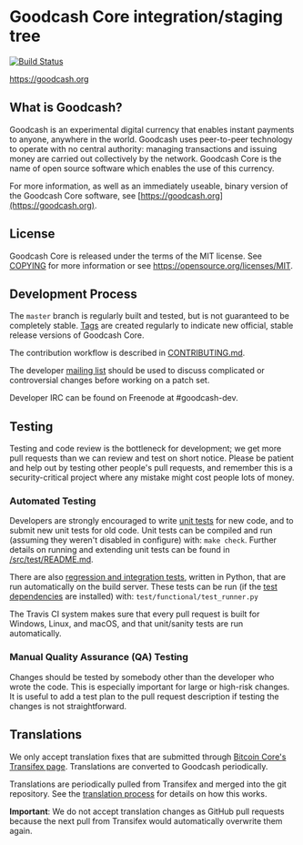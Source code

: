 Goodcash Core integration/staging tree
=====================================

[![Build Status](https://travis-ci.org/goodcash-project/goodcash.svg?branch=master)](https://travis-ci.org/goodcash-project/goodcash)

https://goodcash.org

What is Goodcash?
----------------

Goodcash is an experimental digital currency that enables instant payments to
anyone, anywhere in the world. Goodcash uses peer-to-peer technology to operate
with no central authority: managing transactions and issuing money are carried
out collectively by the network. Goodcash Core is the name of open source
software which enables the use of this currency.

For more information, as well as an immediately useable, binary version of
the Goodcash Core software, see [https://goodcash.org](https://goodcash.org).

License
-------

Goodcash Core is released under the terms of the MIT license. See [COPYING](COPYING) for more
information or see https://opensource.org/licenses/MIT.

Development Process
-------------------

The `master` branch is regularly built and tested, but is not guaranteed to be
completely stable. [Tags](https://github.com/goodcash-project/goodcash/tags) are created
regularly to indicate new official, stable release versions of Goodcash Core.

The contribution workflow is described in [CONTRIBUTING.md](CONTRIBUTING.md).

The developer [mailing list](https://groups.google.com/forum/#!forum/goodcash-dev)
should be used to discuss complicated or controversial changes before working
on a patch set.

Developer IRC can be found on Freenode at #goodcash-dev.

Testing
-------

Testing and code review is the bottleneck for development; we get more pull
requests than we can review and test on short notice. Please be patient and help out by testing
other people's pull requests, and remember this is a security-critical project where any mistake might cost people
lots of money.

### Automated Testing

Developers are strongly encouraged to write [unit tests](src/test/README.md) for new code, and to
submit new unit tests for old code. Unit tests can be compiled and run
(assuming they weren't disabled in configure) with: `make check`. Further details on running
and extending unit tests can be found in [/src/test/README.md](/src/test/README.md).

There are also [regression and integration tests](/test), written
in Python, that are run automatically on the build server.
These tests can be run (if the [test dependencies](/test) are installed) with: `test/functional/test_runner.py`

The Travis CI system makes sure that every pull request is built for Windows, Linux, and macOS, and that unit/sanity tests are run automatically.

### Manual Quality Assurance (QA) Testing

Changes should be tested by somebody other than the developer who wrote the
code. This is especially important for large or high-risk changes. It is useful
to add a test plan to the pull request description if testing the changes is
not straightforward.

Translations
------------

We only accept translation fixes that are submitted through [Bitcoin Core's Transifex page](https://www.transifex.com/projects/p/bitcoin/).
Translations are converted to Goodcash periodically.

Translations are periodically pulled from Transifex and merged into the git repository. See the
[translation process](doc/translation_process.md) for details on how this works.

**Important**: We do not accept translation changes as GitHub pull requests because the next
pull from Transifex would automatically overwrite them again.
